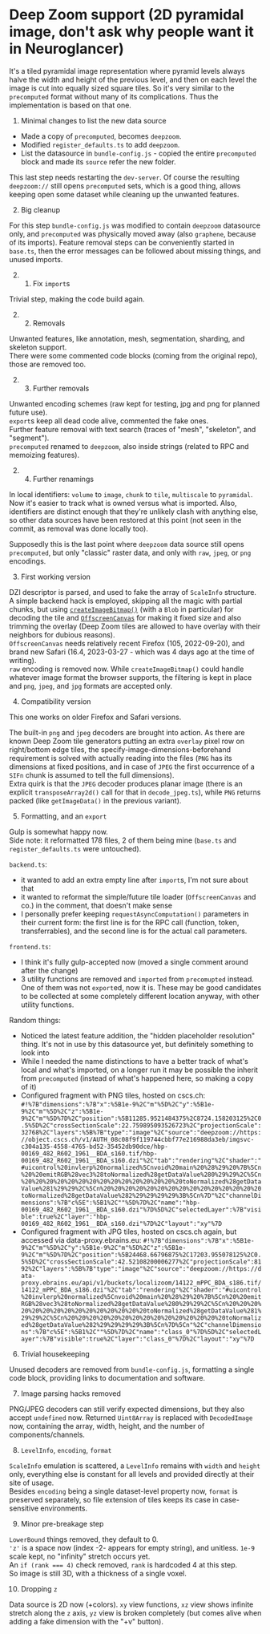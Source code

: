 # Deep Zoom support (2D pyramidal image, don't ask why people want it in Neuroglancer)

It's a tiled pyramidal image representation where pyramid levels always halve the width and height of the previous level, and then on each level the image is cut into equally sized square tiles. So it's very similar to the `precomputed` format without many of its complications. Thus the implementation is based on that one.

1. Minimal changes to list the new data source

* Made a copy of `precomputed`, becomes `deepzoom`.  
* Modified `register_defaults.ts` to add `deepzoom`.  
* List the datasource in `bundle-config.js` - copied the entire `precomputed` block and made its `source` refer the new folder.  

This last step needs restarting the `dev-server`. Of course the resulting `deepzoom://` still opens `precomputed` sets, which is a good thing, allows keeping open some dataset while cleaning up the unwanted features.

2. Big cleanup

For this step `bundle-config.js` was modified to contain `deepzoom` datasource only, and `precomputed` was physically moved away (also `graphene`, because of its imports). Feature removal steps can be conveniently started in `base.ts`, then the error messages can be followed about missing things, and unused imports.

2. 1. Fix `import`s

Trivial step, making the code build again.

2. 2. Removals

Unwanted features, like annotation, mesh, segmentation, sharding, and skeleton support.  
There were some commented code blocks (coming from the original repo), those are removed too.

2. 3. Further removals

Unwanted encoding schemes (raw kept for testing, jpg and png for planned future use).  
`export`s keep all dead code alive, commented the fake ones.  
Further feature removal with text search (traces of "mesh", "skeleton", and "segment").  
`precomputed` renamed to `deepzoom`, also inside strings (related to RPC and memoizing features).

2. 4. Further renamings

In local identifiers: `volume` to `image`, `chunk` to `tile`, `multiscale` to `pyramidal`. Now it's easier to track what is owned versus what is imported. Also, identifiers are distinct enough that they're unlikely clash with anything else, so other data sources have been restored at this point (not seen in the commit, as removal was done locally too).

Supposedly this is the last point where `deepzoom` data source still opens `precomputed`, but only "classic" raster data, and only with `raw`, `jpeg`, or `png` encodings.

3. First working version

DZI descriptor is parsed, and used to fake the array of `ScaleInfo` structure. A simple backend hack is employed, skipping all the magic with partial chunks, but using [`createImageBitmap()`](https://developer.mozilla.org/en-US/docs/Web/API/createImageBitmap) (with a `Blob` in particular) for decoding the tile and [`OffscreenCanvas`](https://developer.mozilla.org/en-US/docs/Web/API/OffscreenCanvas) for making it fixed size and also trimming the overlay (Deep Zoom tiles are allowed to have overlay with their neighbors for dubious reasons).  
`OffscreenCanvas` needs relatively recent Firefox (105, 2022-09-20), and brand new Safari (16.4, 2023-03-27 - which was 4 days ago at the time of writing).  
`raw` encoding is removed now. While `createImageBitmap()` could handle whatever image format the browser supports, the filtering is kept in place and `png`, `jpeg`, and `jpg` formats are accepted only.

4. Compatibility version

This one works on older Firefox and Safari versions.  

The built-in `png` and `jpeg` decoders are brought into action. As there are known Deep Zoom tile generators putting an extra `overlay` pixel row on right/bottom edge tiles, the specify-image-dimensions-beforehand requirement is solved with actually reading into the files (`PNG` has its dimensions at fixed positions, and in case of `JPEG` the first occurrence of a `SIFn` chunk is assumed to tell the full dimensions).  
Extra quirk is that the `JPEG` decoder produces planar image (there is an explicit `transposeArray2d()` call for that in `decode_jpeg.ts`), while `PNG` returns packed (like `getImageData()` in the previous variant).

5. Formatting, and an `export`

Gulp is somewhat happy now.  
Side note: it reformatted 178 files, 2 of them being mine (`base.ts` and `register_defaults.ts` were untouched).  

`backend.ts`:

* it wanted to add an extra empty line after `import`s, I'm not sure about that
* it wanted to reformat the simple/future tile loader (`OffscreenCanvas` and co.) in the comment, that doesn't make sense
* I personally prefer keeping `requestAsyncComputation()` parameters in their current form: the first line is for the RPC call (function, token, transferrables), and the second line is for the actual call parameters.

`frontend.ts`:

* I think it's fully gulp-accepted now (moved a single comment around after the change)
* 3 utility functions are removed and `imported` from `precomupted` instead. One of them was not `export`ed, now it is. These may be good candidates to be collected at some completely different location anyway, with other utility functions.

Random things:

* Noticed the latest feature addition, the "hidden placeholder resolution" thing. It's not in use by this datasource yet, but definitely something to look into
* While I needed the name distinctions to have a better track of what's local and what's imported, on a longer run it may be possible the inherit from `precomputed` (instead of what's happened here, so making a copy of it)
* Configured fragment with PNG tiles, hosted on cscs.ch: `#!%7B"dimensions":%7B"x":%5B1e-9%2C"m"%5D%2C"y":%5B1e-9%2C"m"%5D%2C"z":%5B1e-9%2C"m"%5D%7D%2C"position":%5B11285.9521484375%2C8724.158203125%2C0.5%5D%2C"crossSectionScale":22.759895093526723%2C"projectionScale":32768%2C"layers":%5B%7B"type":"image"%2C"source":"deepzoom://https://object.cscs.ch/v1/AUTH_08c08f9f119744cbbf77e216988da3eb/imgsvc-c304a135-4558-4765-bd52-35452db90dce/hbp-00169_482_R602_1961__BDA_s160.tif/hbp-00169_482_R602_1961__BDA_s160.dzi"%2C"tab":"rendering"%2C"shader":"#uicontrol%20invlerp%20normalized%5Cnvoid%20main%20%28%29%20%7B%5Cn%20%20emitRGB%28vec3%28toNormalized%28getDataValue%280%29%29%2C%5Cn%20%20%20%20%20%20%20%20%20%20%20%20%20%20%20toNormalized%28getDataValue%281%29%29%2C%5Cn%20%20%20%20%20%20%20%20%20%20%20%20%20%20%20toNormalized%28getDataValue%282%29%29%29%29%3B%5Cn%7D"%2C"channelDimensions":%7B"c%5E":%5B1%2C""%5D%7D%2C"name":"hbp-00169_482_R602_1961__BDA_s160.dzi"%7D%5D%2C"selectedLayer":%7B"visible":true%2C"layer":"hbp-00169_482_R602_1961__BDA_s160.dzi"%7D%2C"layout":"xy"%7D`
* Configured fragment with JPG tiles, hosted on cscs.ch again, but accessed via data-proxy.ebrains.eu: `#!%7B"dimensions":%7B"x":%5B1e-9%2C"m"%5D%2C"y":%5B1e-9%2C"m"%5D%2C"z":%5B1e-9%2C"m"%5D%7D%2C"position":%5B24468.66796875%2C17203.955078125%2C0.5%5D%2C"crossSectionScale":42.52108200006277%2C"projectionScale":8192%2C"layers":%5B%7B"type":"image"%2C"source":"deepzoom://https://data-proxy.ebrains.eu/api/v1/buckets/localizoom/14122_mPPC_BDA_s186.tif/14122_mPPC_BDA_s186.dzi"%2C"tab":"rendering"%2C"shader":"#uicontrol%20invlerp%20normalized%5Cnvoid%20main%20%28%29%20%7B%5Cn%20%20emitRGB%28vec3%28toNormalized%28getDataValue%280%29%29%2C%5Cn%20%20%20%20%20%20%20%20%20%20%20%20%20%20%20toNormalized%28getDataValue%281%29%29%2C%5Cn%20%20%20%20%20%20%20%20%20%20%20%20%20%20%20toNormalized%28getDataValue%282%29%29%29%29%3B%5Cn%7D%5Cn"%2C"channelDimensions":%7B"c%5E":%5B1%2C""%5D%7D%2C"name":"class_0"%7D%5D%2C"selectedLayer":%7B"visible":true%2C"layer":"class_0"%7D%2C"layout":"xy"%7D`

6. Trivial housekeeping

Unused decoders are removed from `bundle-config.js`, formatting a single code block, providing links to documentation and software.

7. Image parsing hacks removed

PNG/JPEG decoders can still verify expected dimensions, but they also accept `undefined` now. Returned `Uint8Array` is replaced with `DecodedImage` now, containing the array, width, height, and the number of components/channels.

8. `LevelInfo`, `encoding`, `format`

`ScaleInfo` emulation is scattered, a `LevelInfo` remains with `width` and `height` only, everything else is constant for all levels and provided directly at their site of usage.  
Besides `encoding` being a single dataset-level property now, `format` is preserved separately, so file extension of tiles keeps its case in case-sensitive environments.

9. Minor pre-breakage step

`LowerBound` things removed, they default to 0.  
`'z'` is a space now (index -2- appears for empty string), and unitless. `1e-9` scale kept, no "infinity" stretch occurs yet.  
An `if (rank === 4)` check removed, `rank` is hardcoded 4 at this step.  
So image is still 3D, with a thickness of a single voxel.

10. Dropping `z`

Data source is 2D now (+colors). `xy` view functions, `xz` view shows infinite stretch along the `z` axis, `yz` view is broken completely (but comes alive when adding a fake dimension with the "+v" button).  

